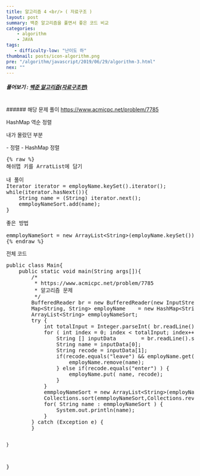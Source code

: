 ```yaml
---
title: 알고리즘 4 <br/> ( 자료구조 )
layout: post
summary: 백준 알고리즘을 풀면서 좋은 코드 비교 
categories: 
    - algorithm
    - JAVA
tags: 
   - difficulty-low: "난이도 하"
thumbnail: posts/icon-algorithm.png
pre: "/algorithm/javascript/2019/06/29/algorithm-3.html"
nex: ""
---
```

##### 풀어보기 : <a href="https://www.acmicpc.net/problem/tag/%EC%9E%90%EB%A3%8C%EA%B5%AC%EC%A1%B0" target="_blank"> 백준 알고리즘(자료구조편)</a> 

<br/>
###### 해당 문제 풀이 <a href="https://www.acmicpc.net/problem/7785" target="_blank"> https://www.acmicpc.net/problem/7785 </a> 

<p class="text-danger"> HashMap 역순 정렬</p>
<p>내가 몰랐던 부분</p>
 - 정렬
 - HashMap 정렬

<pre>
{% raw %}
해쉬맵 키를 ArratList에 담기 

내 풀이 
Iterator iterator = employName.keySet().iterator(); 
while(iterator.hasNext()){ 
    String name = (String) iterator.next(); 
    emmployNameSort.add(name); 
}

좋은 방법

emmployNameSort = new ArrayList&lt;String>(employName.keySet());
{% endraw %}
</pre>

<p class="bold-text">전체 코드</p>
<pre>
public class Main{
    public static void main(String args[]){
        /*
         * https://www.acmicpc.net/problem/7785
         * 알고리즘 문제
         */
        BufferedReader br = new BufferedReader(new InputStreamReader(System.in));
        Map&lt;String, String> employName    = new HashMap&lt;String, String>();
        ArrayList&lt;String> emmployNameSort; 
        try {
            int totalInput = Integer.parseInt( br.readLine() );
            for ( int index = 0; index &lt; totalInput; index++ ) {
                String [] inputData        = br.readLine().split(" ");
                String name = inputData[0];
                String recode = inputData[1];
                if(recode.equals("leave") && employName.get(name).equals("enter")) {
                    employName.remove(name);
                } else if(recode.equals("enter") ) {
                    employName.put( name, recode);
                }
            }
            emmployNameSort = new ArrayList&lt;String>(employName.keySet());
            Collections.sort(emmployNameSort,Collections.reverseOrder());
            for( String name : emmployNameSort ) {
                System.out.println(name);
            }
        } catch (Exception e) {
        } 
        
    }
}
</pre>